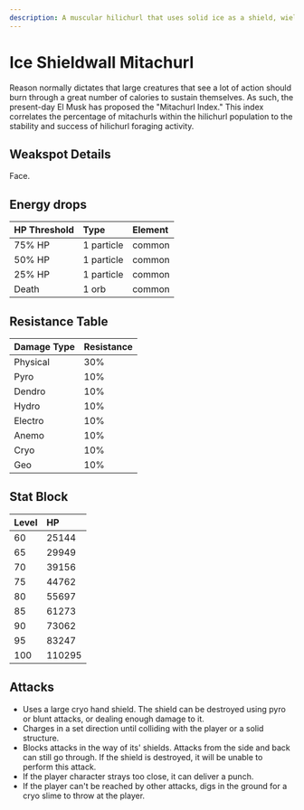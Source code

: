 ```yaml
---
description: A muscular hilichurl that uses solid ice as a shield, wielding it in battle..
---
```


# Ice Shieldwall Mitachurl

Reason normally dictates that large creatures that see a lot of action should burn through a great number of calories to sustain themselves. As such, the present-day El Musk has proposed the "Mitachurl Index." This index correlates the percentage of mitachurls within the hilichurl population to the stability and success of hilichurl foraging activity.

## Weakspot Details

Face.

## Energy drops

| HP Threshold | Type | Element |
| :--- | :--- | :--- |
| 75% HP | 1 particle | common   
| 50% HP | 1 particle | common   
| 25% HP | 1 particle | common  
| Death | 1 orb | common

## Resistance Table

| Damage Type | Resistance |
| :--- | :--- |
| Physical | 30% |
| Pyro | 10% |
| Dendro | 10% |
| Hydro | 10% |
| Electro | 10% |
| Anemo | 10% |
| Cryo | 10% |
| Geo | 10% |

## Stat Block

| Level | HP |
| :--- | :--- |
| 60 | 25144 |
| 65 | 29949 |
| 70 | 39156 |
| 75 | 44762 |
| 80 | 55697 |
| 85 | 61273 |
| 90 | 73062 |
| 95 | 83247 |
| 100 | 110295 |

## Attacks

* Uses a large cryo hand shield. The shield can be destroyed using pyro or blunt attacks, or dealing enough damage to it.
* Charges in a set direction until colliding with the player or a solid structure.
* Blocks attacks in the way of its' shields. Attacks from the side and back can still go through. If the shield is destroyed, it will be unable to perform this attack.
* If the player character strays too close, it can deliver a punch.
* If the player can't be reached by other attacks, digs in the ground for a cryo slime to throw at the player.

